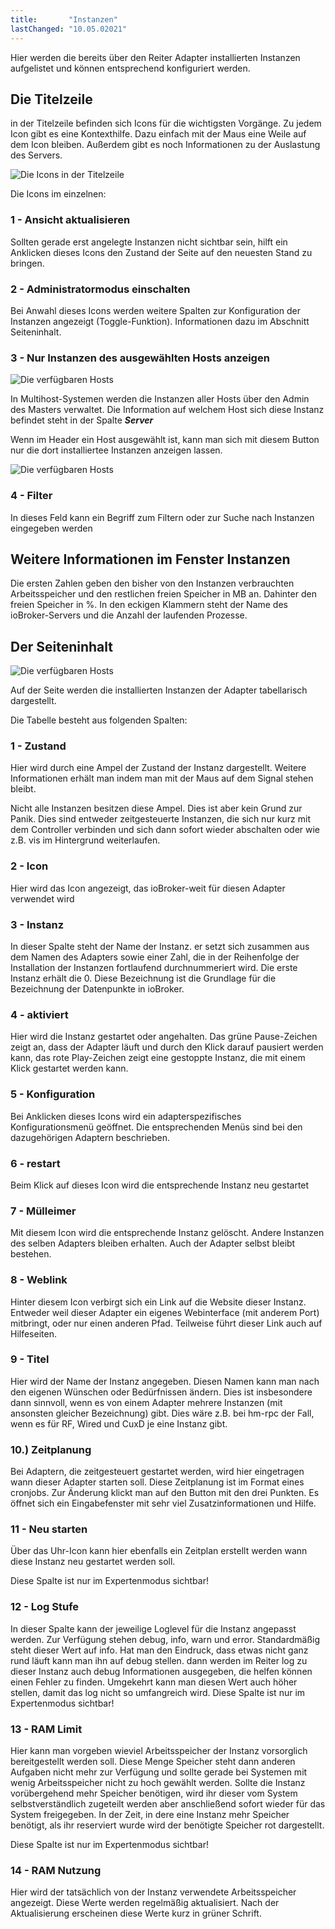 ```yaml
---
title:       "Instanzen"
lastChanged: "10.05.02021"
---
```



Hier werden die bereits über den Reiter Adapter installierten Instanzen 
aufgelistet und können entsprechend konfiguriert werden.

## Die Titelzeile
in der Titelzeile befinden sich Icons für die wichtigsten Vorgänge. Zu jedem 
Icon gibt es eine Kontexthilfe. Dazu einfach mit der Maus eine Weile auf dem 
Icon bleiben. Außerdem gibt es noch Informationen zu der Auslastung des Servers.

![Die Icons in der Titelzeile](media/ADMIN_Instanzen_numbers.png)

Die Icons im einzelnen:

### 1 - Ansicht aktualisieren

Sollten gerade erst angelegte Instanzen nicht sichtbar sein, hilft ein Anklicken dieses Icons den Zustand der Seite auf den neuesten Stand zu bringen.

### 2 - Administratormodus einschalten

Bei Anwahl dieses Icons werden weitere Spalten zur Konfiguration der Instanzen angezeigt (Toggle-Funktion). Informationen dazu im Abschnitt Seiteninhalt.


### 3 - Nur Instanzen des ausgewählten Hosts anzeigen

![Die verfügbaren Hosts](/media/ADMIN_Instanzen_hosts.png)

In Multihost-Systemen werden die Instanzen aller Hosts über den Admin des Masters verwaltet. Die Information 
auf welchem Host sich diese Instanz befindet steht in der Spalte ***Server***

Wenn im Header ein Host ausgewählt ist, kann man sich mit diesem Button nur die dort installiertee Instanzen anzeigen lassen.

![Die verfügbaren Hosts](media/ADMIN_Instanzen_hosts.png)



### 4 - Filter

In dieses Feld kann ein Begriff zum Filtern oder zur Suche nach Instanzen eingegeben werden


## Weitere Informationen im Fenster Instanzen


Die ersten Zahlen geben den bisher von den Instanzen verbrauchten Arbeitsspeicher und den restlichen freien Speicher in MB an. Dahinter den freien Speicher in %. In den eckigen Klammern steht der Name des ioBroker-Servers und die Anzahl der laufenden Prozesse.

## Der Seiteninhalt

![Die verfügbaren Hosts](media/ADMIN_Instanzen_numbers02.png)

Auf der Seite werden die installierten Instanzen der Adapter tabellarisch dargestellt.

Die Tabelle besteht aus folgenden Spalten:

### 1 - Zustand

Hier wird durch eine Ampel der Zustand der Instanz dargestellt. Weitere Informationen erhält man indem man mit der Maus auf dem Signal stehen bleibt.

Nicht alle Instanzen besitzen diese Ampel. Dies ist aber kein Grund zur Panik. Dies sind entweder zeitgesteuerte 
Instanzen, die sich nur kurz mit dem Controller verbinden und sich dann sofort wieder abschalten oder wie 
z.B. vis im Hintergrund weiterlaufen.

### 2 - Icon

Hier wird das Icon angezeigt, das ioBroker-weit für diesen Adapter verwendet wird

### 3 - Instanz

In dieser Spalte steht der Name der Instanz. er setzt sich zusammen aus dem Namen des Adapters sowie einer Zahl, 
die in der Reihenfolge der Installation der Instanzen fortlaufend durchnummeriert wird. Die erste Instanz erhält die 
0. Diese Bezeichnung ist die Grundlage für die Bezeichnung der Datenpunkte in ioBroker.

### 4 - aktiviert

Hier wird die Instanz gestartet oder angehalten. Das grüne Pause-Zeichen zeigt an, dass der Adapter läuft und 
durch den Klick darauf pausiert werden kann, das rote Play-Zeichen zeigt eine gestoppte Instanz, die mit einem 
Klick gestartet werden kann.

### 5 - Konfiguration

Bei Anklicken dieses Icons wird ein adapterspezifisches Konfigurationsmenü geöffnet. Die entsprechenden Menüs 
sind bei den dazugehörigen Adaptern beschrieben.

### 6 - restart

Beim Klick auf dieses Icon wird die entsprechende Instanz neu gestartet

### 7 - Mülleimer

Mit diesem Icon wird die entsprechende Instanz gelöscht. Andere Instanzen des selben Adapters bleiben erhalten. Auch der Adapter selbst bleibt bestehen.

### 8 - Weblink

Hinter diesem Icon verbirgt sich ein Link auf die Website dieser Instanz. Entweder weil dieser Adapter ein eigenes 
Webinterface (mit anderem Port) mitbringt, oder nur einen anderen Pfad. Teilweise führt dieser Link auch auf 
Hilfeseiten.

### 9 - Titel

Hier wird der Name der Instanz angegeben. Diesen Namen kann man nach den eigenen Wünschen oder 
Bedürfnissen ändern. Dies ist insbesondere dann sinnvoll, wenn es von einem Adapter mehrere Instanzen (mit 
ansonsten gleicher Bezeichnung) gibt. Dies wäre z.B. bei hm-rpc der Fall, wenn es für RF, Wired und CuxD je 
eine Instanz gibt.

### 10.) Zeitplanung

Bei Adaptern, die zeitgesteuert gestartet werden, wird hier eingetragen wann dieser Adapter starten soll. Diese 
Zeitplanung ist im Format eines cronjobs. Zur Änderung klickt man auf den Button mit den drei Punkten. Es 
öffnet sich ein Eingabefenster mit sehr viel Zusatzinformationen und Hilfe.


### 11 - Neu starten

Über das Uhr-Icon kann hier ebenfalls ein Zeitplan erstellt werden wann diese Instanz neu gestartet 
werden soll. 

Diese Spalte ist nur im Expertenmodus sichtbar!

### 12 - Log Stufe

In dieser Spalte kann der jeweilige Loglevel für die Instanz angepasst werden. Zur Verfügung stehen debug, 
info, warn und error. Standardmäßig steht dieser Wert auf info. Hat man den Eindruck, dass etwas nicht ganz 
rund läuft kann man ihn auf debug stellen. dann werden im Reiter log zu dieser Instanz auch debug 
Informationen ausgegeben, die helfen können einen Fehler zu finden. Umgekehrt kann man diesen Wert 
auch höher stellen, damit das log nicht so umfangreich wird.
Diese Spalte ist nur im Expertenmodus sichtbar!

### 13 - RAM Limit

Hier kann man vorgeben wieviel Arbeitsspeicher der Instanz vorsorglich bereitgestellt werden soll. Diese 
Menge Speicher steht dann anderen Aufgaben nicht mehr zur Verfügung und sollte gerade bei Systemen 
mit wenig Arbeitsspeicher nicht zu hoch gewählt werden. Sollte die Instanz vorübergehend mehr Speicher 
benötigen, wird ihr dieser vom System selbstverständlich zugeteilt werden aber anschließend sofort wieder 
für das System freigegeben. In der Zeit, in dere eine Instanz mehr Speicher benötigt, als ihr reserviert wurde 
wird der benötigte Speicher rot dargestellt.

Diese Spalte ist nur im Expertenmodus sichtbar!

### 14 - RAM Nutzung

Hier wird der tatsächlich von der Instanz verwendete Arbeitsspeicher angezeigt. Diese Werte werden regelmäßig aktualisiert. Nach der Aktualisierung erscheinen diese Werte kurz in grüner Schrift.
